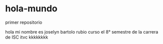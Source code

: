# hola-mundo
primer repositorio

hola mi nombre es  joselyn bartolo rubio curso el  8° semestre de la carrera de ISC
itvc 
kkkkkkkk
